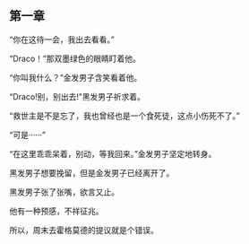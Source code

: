 ## 第一章

“你在这待一会，我出去看看。”

“Draco！”那双墨绿色的眼睛盯着他。

“你叫我什么？”金发男子含笑看着他。

“Draco!别，别出去!”黑发男子祈求着。

“救世主是不是忘了，我也曾经也是一个食死徒，这点小伤死不了。”

“可是······”

“在这里乖乖呆着，别动，等我回来。”金发男子坚定地转身。

黑发男子想要挽留，但是金发男子已经离开了。

黑发男子张了张嘴，欲言又止。

他有一种预感，不祥征兆。

所以，周末去霍格莫德的提议就是个错误。
